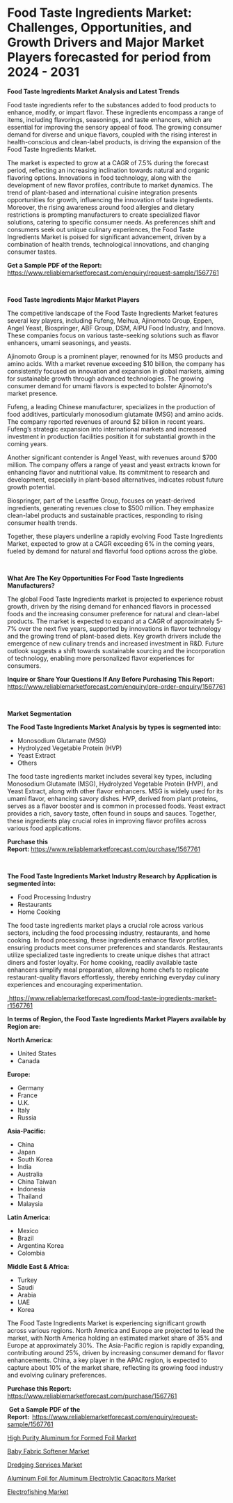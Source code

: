 <p><h1>Food Taste Ingredients Market: Challenges, Opportunities, and Growth Drivers and Major Market Players forecasted for period from 2024 - 2031</h1></p><p><strong>Food Taste Ingredients Market Analysis and Latest Trends</strong></p>
<p><p>Food taste ingredients refer to the substances added to food products to enhance, modify, or impart flavor. These ingredients encompass a range of items, including flavorings, seasonings, and taste enhancers, which are essential for improving the sensory appeal of food. The growing consumer demand for diverse and unique flavors, coupled with the rising interest in health-conscious and clean-label products, is driving the expansion of the Food Taste Ingredients Market.</p><p>The market is expected to grow at a CAGR of 7.5% during the forecast period, reflecting an increasing inclination towards natural and organic flavoring options. Innovations in food technology, along with the development of new flavor profiles, contribute to market dynamics. The trend of plant-based and international cuisine integration presents opportunities for growth, influencing the innovation of taste ingredients. Moreover, the rising awareness around food allergies and dietary restrictions is prompting manufacturers to create specialized flavor solutions, catering to specific consumer needs. As preferences shift and consumers seek out unique culinary experiences, the Food Taste Ingredients Market is poised for significant advancement, driven by a combination of health trends, technological innovations, and changing consumer tastes.</p></p>
<p><strong>Get a Sample PDF of the Report:&nbsp;</strong> <a href="https://www.reliablemarketforecast.com/enquiry/request-sample/1567761?utm_campaign=1108&utm_medium=2&utm_source=Github&utm_content=ia&utm_term=07122024&utm_id=food-taste-ingredients">https://www.reliablemarketforecast.com/enquiry/request-sample/1567761</a></p>
<p>&nbsp;</p>
<p><strong>Food Taste Ingredients Major Market Players</strong></p>
<p><p>The competitive landscape of the Food Taste Ingredients Market features several key players, including Fufeng, Meihua, Ajinomoto Group, Eppen, Angel Yeast, Biospringer, ABF Group, DSM, AIPU Food Industry, and Innova. These companies focus on various taste-seeking solutions such as flavor enhancers, umami seasonings, and yeasts.</p><p>Ajinomoto Group is a prominent player, renowned for its MSG products and amino acids. With a market revenue exceeding $10 billion, the company has consistently focused on innovation and expansion in global markets, aiming for sustainable growth through advanced technologies. The growing consumer demand for umami flavors is expected to bolster Ajinomoto's market presence.</p><p>Fufeng, a leading Chinese manufacturer, specializes in the production of food additives, particularly monosodium glutamate (MSG) and amino acids. The company reported revenues of around $2 billion in recent years. Fufeng’s strategic expansion into international markets and increased investment in production facilities position it for substantial growth in the coming years.</p><p>Another significant contender is Angel Yeast, with revenues around $700 million. The company offers a range of yeast and yeast extracts known for enhancing flavor and nutritional value. Its commitment to research and development, especially in plant-based alternatives, indicates robust future growth potential.</p><p>Biospringer, part of the Lesaffre Group, focuses on yeast-derived ingredients, generating revenues close to $500 million. They emphasize clean-label products and sustainable practices, responding to rising consumer health trends.</p><p>Together, these players underline a rapidly evolving Food Taste Ingredients Market, expected to grow at a CAGR exceeding 6% in the coming years, fueled by demand for natural and flavorful food options across the globe.</p></p>
<p>&nbsp;</p>
<p><strong>What Are The Key Opportunities For Food Taste Ingredients Manufacturers?</strong></p>
<p><p>The global Food Taste Ingredients market is projected to experience robust growth, driven by the rising demand for enhanced flavors in processed foods and the increasing consumer preference for natural and clean-label products. The market is expected to expand at a CAGR of approximately 5-7% over the next five years, supported by innovations in flavor technology and the growing trend of plant-based diets. Key growth drivers include the emergence of new culinary trends and increased investment in R&D. Future outlook suggests a shift towards sustainable sourcing and the incorporation of technology, enabling more personalized flavor experiences for consumers.</p></p>
<p><strong>Inquire or Share Your Questions If Any Before Purchasing This Report:</strong> <a href="https://www.reliablemarketforecast.com/enquiry/pre-order-enquiry/1567761?utm_campaign=1108&utm_medium=2&utm_source=Github&utm_content=ia&utm_term=07122024&utm_id=food-taste-ingredients">https://www.reliablemarketforecast.com/enquiry/pre-order-enquiry/1567761</a></p>
<p>&nbsp;</p>
<p><strong>Market Segmentation</strong></p>
<p><strong>The Food Taste Ingredients Market Analysis by types is segmented into:</strong></p>
<p><ul><li>Monosodium Glutamate (MSG)</li><li>Hydrolyzed Vegetable Protein (HVP)</li><li>Yeast Extract</li><li>Others</li></ul></p>
<p><p>The food taste ingredients market includes several key types, including Monosodium Glutamate (MSG), Hydrolyzed Vegetable Protein (HVP), and Yeast Extract, along with other flavor enhancers. MSG is widely used for its umami flavor, enhancing savory dishes. HVP, derived from plant proteins, serves as a flavor booster and is common in processed foods. Yeast extract provides a rich, savory taste, often found in soups and sauces. Together, these ingredients play crucial roles in improving flavor profiles across various food applications.</p></p>
<p><strong>Purchase this Report:&nbsp;</strong><a href="https://www.reliablemarketforecast.com/purchase/1567761?utm_campaign=1108&utm_medium=2&utm_source=Github&utm_content=ia&utm_term=07122024&utm_id=food-taste-ingredients">https://www.reliablemarketforecast.com/purchase/1567761</a></p>
<p>&nbsp;</p>
<p><strong>The Food Taste Ingredients Market Industry Research by Application is segmented into:</strong></p>
<p><ul><li>Food Processing Industry</li><li>Restaurants</li><li>Home Cooking</li></ul></p>
<p><p>The food taste ingredients market plays a crucial role across various sectors, including the food processing industry, restaurants, and home cooking. In food processing, these ingredients enhance flavor profiles, ensuring products meet consumer preferences and standards. Restaurants utilize specialized taste ingredients to create unique dishes that attract diners and foster loyalty. For home cooking, readily available taste enhancers simplify meal preparation, allowing home chefs to replicate restaurant-quality flavors effortlessly, thereby enriching everyday culinary experiences and encouraging experimentation.</p></p>
<p><a href="https://www.reliablemarketforecast.com/food-taste-ingredients-market-r1567761?utm_campaign=1108&utm_medium=2&utm_source=Github&utm_content=ia&utm_term=07122024&utm_id=food-taste-ingredients">&nbsp;https://www.reliablemarketforecast.com/food-taste-ingredients-market-r1567761</a></p>
<p><strong>In terms of Region, the Food Taste Ingredients Market Players available by Region are:</strong></p>
<p>
    <p> <strong> North America: </strong>
        <ul>
            <li>United States</li>
            <li>Canada</li>
        </ul>
        </p> 
    <p> <strong> Europe: </strong>
        <ul>
            <li>Germany</li>
            <li>France</li>
            <li>U.K.</li>
            <li>Italy</li>
            <li>Russia</li>
        </ul>
        </p> 
    <p> <strong> Asia-Pacific: </strong>
        <ul>
            <li>China</li>
            <li>Japan</li>
            <li>South Korea</li>
            <li>India</li>
            <li>Australia</li>
            <li>China Taiwan</li>
            <li>Indonesia</li>
            <li>Thailand</li>
            <li>Malaysia</li>
        </ul>
        </p> 
    <p> <strong> Latin America: </strong>
        <ul>
            <li>Mexico</li>
            <li>Brazil</li>
            <li>Argentina Korea</li>
            <li>Colombia</li>
        </ul>
        </p> 
    <p> <strong> Middle East & Africa: </strong>
        <ul>
            <li>Turkey</li>
            <li>Saudi</li>
            <li>Arabia</li>
            <li>UAE</li>
            <li>Korea</li>
        </ul>
    </p>
    </p>
<p><p>The Food Taste Ingredients Market is experiencing significant growth across various regions. North America and Europe are projected to lead the market, with North America holding an estimated market share of 35% and Europe at approximately 30%. The Asia-Pacific region is rapidly expanding, contributing around 25%, driven by increasing consumer demand for flavor enhancements. China, a key player in the APAC region, is expected to capture about 10% of the market share, reflecting its growing food industry and evolving culinary preferences.</p></p>
<p><strong>Purchase this Report: </strong><a href="https://www.reliablemarketforecast.com/purchase/1567761?utm_campaign=1108&utm_medium=2&utm_source=Github&utm_content=ia&utm_term=07122024&utm_id=food-taste-ingredients">https://www.reliablemarketforecast.com/purchase/1567761</a></p>
<p>&nbsp;<strong>Get a Sample PDF of the Report:&nbsp;&nbsp;</strong><a href="https://www.reliablemarketforecast.com/enquiry/request-sample/1567761?utm_campaign=1108&utm_medium=2&utm_source=Github&utm_content=ia&utm_term=07122024&utm_id=food-taste-ingredients">https://www.reliablemarketforecast.com/enquiry/request-sample/1567761</a></p>
<p><strong></strong></p>
<p><p><a href="https://issuu.com/reportprime-2/docs/high-purity-aluminum-for-formed-foil-market-size-2?utm_campaign=1108&utm_medium=2&utm_source=Github&utm_content=ia&utm_term=07122024&utm_id=food-taste-ingredients">High Purity Aluminum for Formed Foil Market</a></p><p><a href="https://github.com/CliffMedina6/Market-Research-Report-List-7/blob/main/baby-fabric-softener-market.md?utm_campaign=1108&utm_medium=2&utm_source=Github&utm_content=ia&utm_term=07122024&utm_id=food-taste-ingredients">Baby Fabric Softener Market</a></p><p><a href="https://www.linkedin.com/pulse/dredging-services-market-outlook-101-cagr-forecast-from-fjcme?utm_campaign=1108&utm_medium=2&utm_source=Github&utm_content=ia&utm_term=07122024&utm_id=food-taste-ingredients">Dredging Services Market</a></p><p><a href="https://issuu.com/reportprime-2/docs/aluminum-foil-for-aluminum-electrolytic-capacitors?utm_campaign=1108&utm_medium=2&utm_source=Github&utm_content=ia&utm_term=07122024&utm_id=food-taste-ingredients">Aluminum Foil for Aluminum Electrolytic Capacitors Market</a></p><p><a href="https://www.linkedin.com/pulse/electrofishing-market-size-analysis-quantitative-insights-2ivte?utm_campaign=1108&utm_medium=2&utm_source=Github&utm_content=ia&utm_term=07122024&utm_id=food-taste-ingredients">Electrofishing Market</a></p></p>